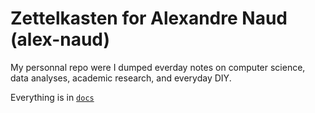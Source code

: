 # Zettelkasten for Alexandre Naud (alex-naud)

My personnal repo were I dumped everday notes on computer science,
data analyses, academic research, and everyday DIY.

Everything is in [`docs`](docs/dex) 
